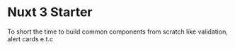 # Nuxt 3 Starter

To short the time to build common components from scratch like validation, alert cards e.t.c